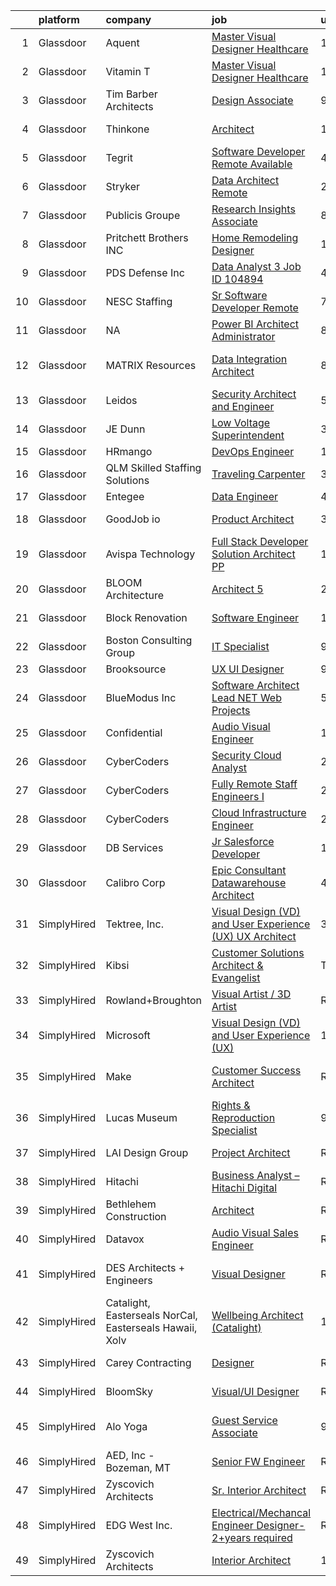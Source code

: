 

|    | platform    | company                                                 | job                                                                                                                                                                                                                                                                                                                                                                                                                                                                                                                                                                                                                                                                                                                                                                                                                                                                                                                                                                                                                                                                                                                                                                                                                                                                                                                                                                                                                                       | update_time   | location                 |
|---:|:------------|:--------------------------------------------------------|:------------------------------------------------------------------------------------------------------------------------------------------------------------------------------------------------------------------------------------------------------------------------------------------------------------------------------------------------------------------------------------------------------------------------------------------------------------------------------------------------------------------------------------------------------------------------------------------------------------------------------------------------------------------------------------------------------------------------------------------------------------------------------------------------------------------------------------------------------------------------------------------------------------------------------------------------------------------------------------------------------------------------------------------------------------------------------------------------------------------------------------------------------------------------------------------------------------------------------------------------------------------------------------------------------------------------------------------------------------------------------------------------------------------------------------------|:--------------|:-------------------------|
|  1 | Glassdoor   | Aquent                                                  | [Master Visual Designer   Healthcare](https://www.glassdoor.com/partner/jobListing.htm?pos=119&ao=1110586&s=58&guid=00000182bf2fb63e8435cbb90cdf8fdb&src=GD_JOB_AD&t=SR&vt=w&cs=1_16cd9bdb&cb=1661064951741&jobListingId=1008063506130&cpc=334ABAF5D42DC775&jrtk=3-0-1gavivdj8kbmp801-1gavivdjog4ei800-0e164c813b2b93d2--6NYlbfkN0DMrcEu7yrtATojKJA7cEzGQ3FdRGWLh0CZQInL4ECGI9gD0Wolx9R2EDT7B77c2cTt9ZLyfmJcdhtmseBr8Fc7DlCcCGTbK5I5cANysgoSPHcI_A0ys3ypv5EaDWEUoVz-9MNfPzcjkgDoUNVODy-DkL81yajKS1V6w3lvY8YbiFjGpsoRIGkQcvQg8zxUG5AAQgAfsKqL_aCtbI45JJmmsVCu3-Uuw1SZHlawNRqvtgWawRX70DJfE310v53G-jv8aUVD1MEglw-PMvc4VuTJJ2QaNWfPB0SapkuV3_EQ9sfomYt76o48lNfhYvolpQGb5LdKaWMcaAaMvxO7viQsaAwIvYPtYmoJXISNEQirV0HL2Y1wqDdQjLsoe8fbQwXvfmEh0A_9ms29ybVyyBo9tw9wDcpdZ_P7Aiio8yxO-Rvl1fnsTJwkgdMmV7fxvaMCSTmOMOZ-Nrz3OkZSast1)                                                                                                                                                                                                                                                                                                                                                                                                                                                                                                                                                                                                                 | 11d           | Remote                   |
|  2 | Glassdoor   | Vitamin T                                               | [Master Visual Designer   Healthcare](https://www.glassdoor.com/partner/jobListing.htm?pos=124&ao=1110586&s=58&guid=00000182bf2fb63e8435cbb90cdf8fdb&src=GD_JOB_AD&t=SR&vt=w&cs=1_b99c387b&cb=1661064951741&jobListingId=1008063446724&cpc=654405A9B1E0A9F5&jrtk=3-0-1gavivdj8kbmp801-1gavivdjog4ei800-c7903db1b94d95aa--6NYlbfkN0DMrcEu7yrtATojKJA7cEzGQ3FdRGWLh0CZQInL4ECGI6k5tN82kdM0OKoro5eXmjp51-KKz4fn9Mm2VpqJDbrB-IsJV-mFwA1MuEDsDQKKgomY_9Cf8EZZYnLbzJ-UVw4bcEdPy9ghwAnchkPPzqv50ge8kL1bQCgMRWX0W0qzJX0R4ZigA7kP2YHPjjkDOY1cYV2-4L9GtiuSBUxc5oWqxiOXD5zg37cuyTz1-yd9y8L7dFD-uA9Xj5h1Xw74KcRL_4m53qKRiE66qMwesNDEZ0WCdcCmU1SWvvg3hiQLniHyWBvbjWYatJXAt4RzPoJh3BKgSrc2RQXwo6-YDCS2oHq1HytpV0Vhi9cl3M8dqt6wNXFFTO0Z28rPVPkl9X_A9EOWA0_QEUeFqB7jq0B2xZey-WosP_EoaSPBenF_auDurdgljzhTz3dtJxDXDrhJNSUICReJLBgZIbvR5uyKJqGzvWwS7YE%3D)                                                                                                                                                                                                                                                                                                                                                                                                                                                                                                                                                                                                   | 11d           | Remote                   |
|  3 | Glassdoor   | Tim Barber Architects                                   | [Design Associate](https://www.glassdoor.com/partner/jobListing.htm?pos=104&ao=1110586&s=58&guid=00000182bf2fb63e8435cbb90cdf8fdb&src=GD_JOB_AD&t=SR&vt=w&ea=1&cs=1_144fabf4&cb=1661064951738&jobListingId=1008067407494&cpc=31D92C3C5F3D4D46&jrtk=3-0-1gavivdj8kbmp801-1gavivdjog4ei800-f8bd31463f2ea918--6NYlbfkN0AavqT6D-KrFs7weYW80bmXZh14RGnem_zFPjvuR1A17iieoN8hpbuztd1PTNH3zfs7E6J19HmruK3iImlsHJkZmA2mfTlojSAMaN7avqNmvPlUtgvejSQU6rySOjsdctvfyFkE3rSQmowB0p7yf1Sty8gI3yCILmdzKFdJFolSJgrVp8VvyTc5hLXjpddv86FuI7cl_Ou9uIJPNi1fbOWezk8XNXf4aIXnSNCJIZxzYVpqSWmEW1TUriTlB92fRrGVtrcvqpfQTWDooGBZLDKFo4dpqg3c-6L28PwFdW4fXx6Ui-T_7AGu961ZwcBydLpLM4UZOzfZTrh_Z9TaII-ZyS1g8Yq20vHTVDke_h09XXopblCcu-0Pdo_XpuxIte6lcH9I-X-KlYurQandA4Qq6qFo30yNMNztCJ5Bur95aQl6lxUTSNGsW3RrCUHahk2VmO2pgPaVoIA86KnYlD38e4hIkLLxj3WOXqHkNRKe-RHNVYdsW2kG9naJWF2F69g%3D)                                                                                                                                                                                                                                                                                                                                                                                                                                                                                                                                                                                 | 9d            | Los Angeles, CA          |
|  4 | Glassdoor   | Thinkone                                                | [Architect](https://www.glassdoor.com/partner/jobListing.htm?pos=128&ao=1110586&s=58&guid=00000182bf2fb63e8435cbb90cdf8fdb&src=GD_JOB_AD&t=SR&vt=w&cs=1_69e2405b&cb=1661064951742&jobListingId=1008059396348&cpc=0C139D4CAD5A6DB2&jrtk=3-0-1gavivdj8kbmp801-1gavivdjog4ei800-bdd9f930ae05cf32--6NYlbfkN0CoZx6RZ76Kz2BC5LaLJVXH_1oYGbR7vq7wgU_JS4Ka_yE7NXZX-VTjXqlM7f-iv2sQZWVwvtLhycPmoi00BrkZNdSb18IvrdG_pWvjXi5IKxWdJAjNeIGvL0fq1o13sXbKyY7h4CzkW4-cjNHDndNEl4J7xmC6tJ9gpX7WUp7SqEesazli9oR9eSsOSo_UHZaREk9Ik8_pr-iy2-ScJuD_1qMB9vuN-IsPBG38YrWffr2vI3MGxdcQTG0LCHZAzmi_xbyDHpeH83jVtzWgOWrqrMvXOkZ2lDh0fRERG1fc4iRXaAD8dS7Cei95ys7O6b_V-WBqh5-As23On_UIuaZDd25EvD6xYytJ84WFDU1NIBFJs4DBRbdyLiRbHNLL-tViMEgISqCwmZcO7WXap72gupj_3SQa1UvomqmTSqWji40ckDJ4zPvY76IZfy5nsPH9_UrmSoQbLIpVnd_XCZ6JPz_nKfkguJU6HwFOXyocfnD3yPUiUC7Rk1tQVlkCMtuWZ5PDgt0aZdiITfVJTFxRm5IHbOpr-7FIodtLh2gsYGmZyf6CXi3p-tNMzMU07QZmNcs3eqmKI7WCmET9rI-lg8GSfE1asS10dHSAhPoEAYMtVImpQHouCJVbi89kcS1gM2Sqta6o0u0DShPPRU32)                                                                                                                                                                                                                                                                                                                                                                                                                                           | 13d           | Bozeman, MT              |
|  5 | Glassdoor   | Tegrit                                                  | [Software Developer  Remote Available ](https://www.glassdoor.com/partner/jobListing.htm?pos=113&ao=1110586&s=58&guid=00000182bf2fb63e8435cbb90cdf8fdb&src=GD_JOB_AD&t=SR&vt=w&ea=1&cs=1_0366b21d&cb=1661064951740&jobListingId=1008074129417&cpc=451933188B21919D&jrtk=3-0-1gavivdj8kbmp801-1gavivdjog4ei800-31ea58efc222df99--6NYlbfkN0BYTXhm1cbXLAspEfzBkuVxq2TVVktJReCYtVkqu0WvP24Gm3Dxy7MDa6OJSrO0xO6C66tfxA8ttbJfLdpWJkOgdtvkYOy2-vXX6QsvaM9J3wudpgQJfabM3wvw393EsEKyI2j8r-2wX6ovTATJdOhRulDCxWlu-ACK69X5QuY6KgD_QcQy8D0VRgb4a4kmfd0ICRtcUAEtzKaEnu-3k0JuD-DwcnVLjp3kVclPGPzDUiG7FJ6HDTnKlPYYwxO5AHUdrQ1nmg5kjGVc9_3kOK2HnGzM5RqPyqK4DC0WFIKByHJsgYIZln39llFhIytowycx3un4q1U4NR-o9BdxbqqZN1NlHgHjx-K_vCvh_fHyyJlluOn1VvOianLjDpg8fnjq6sJWP11ASwJQzBc7dTG809j6d1vaKIMU-Kby6qPbUTu9pzuPojimazTdFHMtCL4H132W60hpv44NRH__mgav6YwdvmWF9CX32bstFqtzTnol9_cweFNWVlYiExjwHYzOjOlm7Gpvvg%3D%3D)                                                                                                                                                                                                                                                                                                                                                                                                                                                                                                                                              | 4d            | Remote                   |
|  6 | Glassdoor   | Stryker                                                 | [Data Architect  Remote ](https://www.glassdoor.com/partner/jobListing.htm?pos=115&ao=1110586&s=58&guid=00000182bf2fb63e8435cbb90cdf8fdb&src=GD_JOB_AD&t=SR&vt=w&cs=1_09173c5b&cb=1661064951740&jobListingId=1008082755386&cpc=FD1C1DA32C38CFA7&jrtk=3-0-1gavivdj8kbmp801-1gavivdjog4ei800-362a5d24adb281af--6NYlbfkN0DDb2HBbdgERfTLVhW415YjhZ7zErQZ38tY3lCcTrqyrs2mBnBskfi5muEc3bbt5s9YgCohieUqzyiblkUs2gnH74IpCJFrwLLP8gGQUHefikZRha4SQs5dkOc2U_vd9wydn5yech3fHou46ZKilgXhpCYtNjC7A0Jy_LW7-EA05zpy2sYuj583ma1IvBNIXL6_2Cnq2A7N-QIKseKToxR2R-LVv73Qm_vjlIQlDvDo4cyeGBxxuHOE7dhAPJtJEv3r1leRgvbh9QpLtWsMeHNcx40dwiB2lIhubuVum-zzWCeZYErDZEzBGk0vLe3HWt5YLH9KhhvczgBxX9pj8IX1mFPWgW7pPFxnk-GEbtoIrf70dbfZVOMK2bIizOBtq0OmeAtt9ovXVM-Cb8GgOS3XsNSH2m9EGgaw9UeKrw45iviKop_o6CtgkOYcHd6wp4ncQAq-nu1KKk1gG1tdWLW9p6pC__SHF_Nha19pvEWOml_Q2GSJZGR5761ymp8oW_UBt9SZYvdo5bYJ255V7UST9-arkbVjh000m6eiWEL6ilWMdtFbUS_oui7JXzxPZ9NyfODF3l802Tn6wr-OhvoUUojLkNRND8wHsoXWCTKPvpfT3qAIcamgQEyfQb71dlIwidw0gKzM452IxNpvNo3JRSkdkr1Fl5BwKqYA8acTGDcspk32haQTPy8teaUp0QleqRQ1GlYa1onowOLgZ1wryzXhzsvj5--j7BZ8bJxrXI-Lf4bMr-L7L3H7m9Vi91utAxXks23pPBGOXGNNNc4QfouozVExM5Eve9v_pVgS3u6t2rPfkHRLOA7njbHHdFiu1tGcIhIqm4bOqf9HyduMaMa_cButCNMUQGxysUWjcwt8rIrtndD4817JWSVI-uPfWdJV1t00ybW70zS-Ymkj4Amuv20M-tAjXgI_g-sygFKCgorLa4QiXc102vC8lNIProBx5Wmvvsvsog8DVxTo1Otj4UpJOQq_gLyGSs4PvfL5pmR8mMIwhOkVexX85V0A7vWciNDKk2zogDlvA2bv86iPLVr_qcsYUuoDjwFGYg%3D%3D) | 24h           | Michigan                 |
|  7 | Glassdoor   | Publicis Groupe                                         | [Research   Insights Associate](https://www.glassdoor.com/partner/jobListing.htm?pos=116&ao=1110586&s=58&guid=00000182bf2fb63e8435cbb90cdf8fdb&src=GD_JOB_AD&t=SR&vt=w&cs=1_7039b1b2&cb=1661064951740&jobListingId=1008068705966&cpc=149B3D5996025BBA&jrtk=3-0-1gavivdj8kbmp801-1gavivdjog4ei800-0d88b01f221b7e96--6NYlbfkN0D_XFSRfOpY7hhzl86VUrgfgdzYRVdqdkK81Ka1OFk9uoBeHTQ5PA0c8DCk8CaDkiYe2LGuFCge0CX6fOQjtHQ4IBYP7sF9gOSAz1A1uDHCTJvYnMsY7VSjxmRPfPp0TuZd9ViEeqw3mAF_7m0zBq8nF0nCeXQoECr_qAGb-4bZ2pfEXjCYEPYfC06MtxPvvK_ve0GKItZMeuyrjiC3_kMFMxc2NYlsmmn8wle_HSGz0yaBAqIdW_LHWUvW8E94nQl-tbuU-6EawHPonrxtNEsWfG4beiv4tirW8MBSKyHp3HnaPRI6u4P0xkxIEynOeQAAAVHa6-vh5HTkb_3OQlKCsIwvKHgTvSZgxBAgIltwoZEOC_gqeCEgXjlX6sPxL50ohK8Gwv2ehpjmPnnWDquS4tuyyhM7JvbZdnvhhnYNw4D8nkWEzZ2w5KOwNzkQ1_OnJTCVvB1MeU2yqLUwCpFZRe4iP8YKrybNCYk9v9GywAl5MFjBot08CTZjRb2x9GJ-So9Oo5OlNs2QYmpifuexhRV3tpEz2798QxFmXAevQmPzbfnawY8EU2Tu5IocRuS3QFX5SUhr_89cYr26o1y0)                                                                                                                                                                                                                                                                                                                                                                                                                                                                                       | 8d            | Chicago, IL              |
|  8 | Glassdoor   | Pritchett Brothers INC                                  | [Home Remodeling Designer](https://www.glassdoor.com/partner/jobListing.htm?pos=101&ao=1110586&s=58&guid=00000182bf2fb63e8435cbb90cdf8fdb&src=GD_JOB_AD&t=SR&vt=w&ea=1&cs=1_872de371&cb=1661064951737&jobListingId=1008060278978&cpc=2721CBE9C88BCF36&jrtk=3-0-1gavivdj8kbmp801-1gavivdjog4ei800-63bd5aaabb883808--6NYlbfkN0DZZww-p_mr8GWlqIRBY21Wjl_Fk3kglyx5_HcxykVqwSsECBUlGZCPqJlhYJV1NKCtrxq87MV3IvxghsId1mIUdRFdPn2m3ZGInI8Yd7cvkTEKceEscubKs9_mj9SasMefID5h5_rYlWFLJahdnVMVv7FkZOVfSu6GgmTj3gWzaVK-1gxC14aUT9iljIVc7Kr9koYa5mrgHfSQU8Q3jPsIW5FhOsz8VAW3zM9SyLjyW-_CJ5nEuCLx81kpFECPZ4odKyKC05B1nDztzTfNh2oUnxnzqsep1HT2H3wxaxD-wPpG-um03Ll4TAlAMzczpAGlD7rSGbg7FEx_yHCoTVNnLXcwBuRHlNi4ThcDQpRQ1Nvw8BccwDujpXw6LLOpBE_8rWlK0NSMzLEAKVV_b4a8-_ZZEZ5aIWwbr5mMN1Su_KHt-0J03hQiSGl1YdHhjeLpn7MdkEqS3pKn_Q5RazX8qsjLtTW58PzOJlyWatNokBAsusLJlJhHYryAH-xsPtji_JNmMlBTc9rI2ZM9WSSC)                                                                                                                                                                                                                                                                                                                                                                                                                                                                                                                                                       | 12d           | Bloomington, IN          |
|  9 | Glassdoor   | PDS Defense  Inc                                        | [Data Analyst 3  Job ID 104894](https://www.glassdoor.com/partner/jobListing.htm?pos=129&ao=1110586&s=58&guid=00000182bf2fb63e8435cbb90cdf8fdb&src=GD_JOB_AD&t=SR&vt=w&ea=1&cs=1_b4b24b77&cb=1661064951742&jobListingId=1008074240067&cpc=654405A9B1E0A9F5&jrtk=3-0-1gavivdj8kbmp801-1gavivdjog4ei800-489bbf4bceaf57d5--6NYlbfkN0BLQ6hkz6GMEPsiDV6dZwFY4wMBUE_AioakCFmtqBrqGrxCtQ4UOaWb1H3TF5yZ3tjqQyMUSFlADTSjqazXr9_wuFfIryfEO0PmnZZRvkVr52_puW6ooDLyWZMuR9qBKnpDZnNDX9tckuHTsDTRjNEUdXR-o1_N-9AtAT-Xtrlt-nPhTfkoBsi7yORQ35rgqP94feySKq5ZM4YulIlYiD3P_FnAz1ISmQPCJx0l9PmbUa8SId2xa6TNXKKQYyPA2hC9pnikqVhysiBZKEBDQso05e5Jh6H_gR_Nukp-MbolJMqKTQbTMm015txK0jHaJuBXsm6jxpfFWjX2W4txYy6sVeRElbUKpYvaYd8LYkHdIKy6exn5i6J9A-yTO8QapjQyx1qebjkl8I87GNHiPvn1PGFu1rsrX_HdnO3c8kLjWB3zcrZPTE3_KqiQ2Hk_tv4_ZUoOj0Ne2zCKwG4ERVWW3AUn3fj3GCl2GaYmP17dUt919IvLUtjQvGrPkxVc1v4qPg0JZk-iuw%3D%3D)                                                                                                                                                                                                                                                                                                                                                                                                                                                                                                                                                      | 4d            | Orlando, FL              |
| 10 | Glassdoor   | NESC Staffing                                           | [Sr  Software Developer  Remote ](https://www.glassdoor.com/partner/jobListing.htm?pos=122&ao=1110586&s=58&guid=00000182bf2fb63e8435cbb90cdf8fdb&src=GD_JOB_AD&t=SR&vt=w&ea=1&cs=1_c837ee1a&cb=1661064951741&jobListingId=1008069692250&cpc=C4A69CCDBB3B9599&jrtk=3-0-1gavivdj8kbmp801-1gavivdjog4ei800-6c5246348ea2b081--6NYlbfkN0CZaM3qCFOpL_Lemb3iVULeNtfhWBcbvvoDwAxh7TM4kSMvzkrej1P0tLgb1VjA5MIMDSRArbB1jvfFefeV7ppSl-U5eXZ9C_BVtKecR_nZOvdFS_IJHOEMiIHImEfShpjUArkquuh7tr5FmiJ-z66GqfzzITiLsfiNJMfvVTU12ywyX9HasVj338PwewgMoQL0SnaFxqChMidgPfTJYXyc1U75bEgX1jLCr4K3iB8R-9syJapYh4UrvPuGBjYaSUfqPqWkUgl2r-86qC4JPfzeOQeGNkHJZ0MAMdSwmcXbSiPM_MEbG82l6wTN39R76L511AraYeC8VAt9-s0tnPEnHCCH8o1-8S-S5Hh0L2wtE4xRrsFLNTFLPbi2gmjj2_6nQvQbnc4bVk9Up6jVFzVMtXFo0Vmlv9lgru5e0CxkjxemNrXZwKWcZQx-2kmWj4_dvMw9RtdD25LDI230Ig4Pat_0vs2f1bV7KZnkeZJfEbm16lxGwzTHnF4BoDs4i4B5jMuuWimtCA%3D%3D)                                                                                                                                                                                                                                                                                                                                                                                                                                                                                                                                                    | 7d            | Remote                   |
| 11 | Glassdoor   | NA                                                      | [Power BI Architect Administrator](https://www.glassdoor.com/partner/jobListing.htm?pos=111&ao=1110586&s=58&guid=00000182bf2fb63e8435cbb90cdf8fdb&src=GD_JOB_AD&t=SR&vt=w&ea=1&cs=1_eb7e9fda&cb=1661064951740&jobListingId=1008069089979&cpc=FD1C1DA32C38CFA7&jrtk=3-0-1gavivdj8kbmp801-1gavivdjog4ei800-23f1cd14e682bfad--6NYlbfkN0C0ypVDY4-8ByenE0etoQUbEbmqUK4CxMugKcitdDNcCV-e_S8PxCvOE8W52me5AlISrs2ojzLyL_StD4M3QQyFFP38fAVH6k6UB3--yGC9motAeAsZK7DuUftlnm3Ey8s-jTbcARPfdWFOmNRWPHAIr4CSoxpRLRKVNmr3JWPIcI0eYmafDYT7LffR5lD_4z_qKosu2qa07KebtNI05v3FFXduDQPBurdx5UkG8xL0JiGhG98cytV4G47JilujcvPaxLVgHj0jL__NEOKphsvp0LAI8dTZeJanmb8AzhumZMMGS74VGR9xF0yD_Yx8LBLqByGVDyyvkyFDB0JtugtMfGWNSXmUiGSCTAgps56IgfPlC0xC4s92i4nQcBG9S-z1fUhi_ZJhISh0dVlv74RtxLyqPegRXRClZsqfL3I06wywzbR0Mq_WgLHcbQ-vLNjJmHIqjeRGWg-T9FEM27_PuuySTU_01WQeDskuDRGAy-XUWKcopBPBgw5mP02KrvdCFlAdt0DwvndWy14qgizc)                                                                                                                                                                                                                                                                                                                                                                                                                                                                                                                                               | 8d            | Remote                   |
| 12 | Glassdoor   | MATRIX Resources                                        | [Data Integration Architect](https://www.glassdoor.com/partner/jobListing.htm?pos=127&ao=1110586&s=58&guid=00000182bf2fb63e8435cbb90cdf8fdb&src=GD_JOB_AD&t=SR&vt=w&ea=1&cs=1_bafde4ef&cb=1661064951742&jobListingId=1008069361795&cpc=9908D8D4413DBB8A&jrtk=3-0-1gavivdj8kbmp801-1gavivdjog4ei800-260257a4b377b842--6NYlbfkN0De5ppvndiyxA0pMSLQzOe_j9Mra0KF_8EhxTxOKXtZIfhM20E97mGJuSEbq9mCfhgcJNesqvsBY7kWyq7Plvv1YKLtyqiJ4rtSNurur6LO5ji3RL-LQgFdrHrVJVNdi1_5kjAHT6TJ-GdScHz5nMGgPNup_K22F4XRee-IUgSWE3__rUTNcOGtnbSS_qmvHoVweOpno-mdCgBCUgCrerYHCrVZB-quRO2eROHiUe-Wt2BlcAS02SwNViQQB-Dhf4gSxoUrM0-rH5Xr66sEm_S0090VOmBMj-_alWCcRCLfpIi-PoPSWYnm7pvmbkzYgyyH6T9pUVuC4EFPzub1C_PNO17px8kDAUvOSCXvDVk1_peOVdeZ2bqE_Mj3iJqaYmwBchbde2gnSSLdK14nfV-b8E55xLbyxr51CP6BKc1XUnnJG3xoiQ0yG6OODb9HeOSG1zpTxTsssInIlSk-po8oeEDXt9Jx_9AqNxGZddikn2bTnIeHzqoBoIBEInlykxcuf95hswSG5RXlZb_k5ktGQ__FilVoXcsLzVuuLuQ_Ng%3D%3D)                                                                                                                                                                                                                                                                                                                                                                                                                                                                                                                         | 8d            | The Woodlands, TX        |
| 13 | Glassdoor   | Leidos                                                  | [Security Architect and Engineer](https://www.glassdoor.com/partner/jobListing.htm?pos=108&ao=1110586&s=58&guid=00000182bf2fb63e8435cbb90cdf8fdb&src=GD_JOB_AD&t=SR&vt=w&cs=1_c10dd6b5&cb=1661064951739&jobListingId=1008072241063&cpc=18C9CE28155C17C5&jrtk=3-0-1gavivdj8kbmp801-1gavivdjog4ei800-514829633d5892a1--6NYlbfkN0CZUO70VSdYKA8PR3jfrSh5ljhqJhfDt0PzQCMubt8cRihWbmqO_-Ccw6DGinMZCyJNZYHl1U-Qw2gY8gUwfG5N_yozHr8lFdihIOCfHHMXFRy-f9A6uTct50S8kxQFGRH-EkzTloDGtlrHVOpx6Uxs5-E5lurLFlD2mAlZ3JMwWZ9F6ALM686QVf4avqWwS-4QYBxHgSuSXTab3GZMv9hmILRbJJwKJ7O-wdKsj1ZMLp5vfAUxllKXQVisiopFiNbcdDrN_gQZQCx64ncn5_u6Vq0eM3VB9FpdZ6Shm5yOY9Z_jf2otFzPCeUwpfxhjUt0mfFhN1ESdQVURzRM_9w-DLbrSBoQ4TA-OBZipPt2b4S5OQosFhyYRNAzazYrvnvrh2AOSMdhZvupfzUXm61_7beI4FvOcEGNN-HCIJ73wTTfry5qKei6cExs3AUWB1ccMT9MmgPwfhzXWYf2DQMJAfOju3Swh7gkK4RIt6eT1lF_HCajGs58Cd9JL8JmZUJG05Jz4jyGMU75VHvA2th54YGwV1Mg7ensdhz8kqgK8hqiBWFdUt84x5N1qcPrM_sKf6WqI4_vZNyhkZ7A1xnPNryyHFCoijrjSTLJlo9i9EQoJ_sxU1Bd15ibTN0wXRc%3D)                                                                                                                                                                                                                                                                                                                                                                                                                                       | 5d            | Huntsville, AL           |
| 14 | Glassdoor   | JE Dunn                                                 | [Low Voltage Superintendent](https://www.glassdoor.com/partner/jobListing.htm?pos=109&ao=1110586&s=58&guid=00000182bf2fb63e8435cbb90cdf8fdb&src=GD_JOB_AD&t=SR&vt=w&cs=1_82b03ef1&cb=1661064951739&jobListingId=1008077254171&cpc=7095061949A44974&jrtk=3-0-1gavivdj8kbmp801-1gavivdjog4ei800-a0287fd55d88ed57--6NYlbfkN0DYI56SX3EopSa7c9qv4Wdygz2nQUpl2yirCqvJHtoCg2fNm5cSUWLUZFqR96YPxWERBZb_NRDhrudLW2Kc6qRmL52M3d3PNm3Mmitn4U8VPikStV3Gphy9Mmar7b0eouumUxCsRL7wrke6qR0rcfD2msDaEPaP75-tkiV6nd2hKZwxShP_qKGodN66ov1NEutg2qxARzZgmV8HWQ7bASfzOwvHLRsK_WqGlmuFEcFs1CoH31a6mkqGC034xskA5tFJR4DTrac8Ocf7MOp8nDOmm9McqrcoYo7tXfQehJqfXX9dDik0ErfCPtutXt0_STReFViatO1frNvSk4ji_V1EBExfw7BqKPQqKKbcx08KmXOWMAbd6MEIQU-lI6PbvZ2q41ozUvwRz3CeIvY70R_3sppXigp_IyImdSddxtgsjI8C624g-qVZhdDO4Py_VIVi-8PvqqG5juFA0--jMXIyAL8mrTO-dFWjsrAbjGLUbANlPXuAm96vbTqvo_tJxrVcMO9q999_RWgRwc16AHaOA8R79FSHUHMo_BgZ6AW3xdB---s9Yw1eSPq6vD-jILN27Ocpeg57_1fHr3P4azLw7uIYj38vPVE%3D)                                                                                                                                                                                                                                                                                                                                                                                                                                                                            | 3d            | Iowa City, IA            |
| 15 | Glassdoor   | HRmango                                                 | [DevOps Engineer](https://www.glassdoor.com/partner/jobListing.htm?pos=117&ao=1110586&s=58&guid=00000182bf2fb63e8435cbb90cdf8fdb&src=GD_JOB_AD&t=SR&vt=w&ea=1&cs=1_cf153643&cb=1661064951741&jobListingId=1008081307399&cpc=5E31031E1AFF45A7&jrtk=3-0-1gavivdj8kbmp801-1gavivdjog4ei800-899f1f8d4511d6ff--6NYlbfkN0Cys77-zV1IzZCaNw_p6ACV6x87kzLyx9lRABYTg6DB0YXbRiHbftXBnR2Yecvfs2brU5IS0Vh9KZnPD7rjfCmIPVFATo_rnbNDmn9cNxMjstSofQcNRrWzAz1AeVuhjZhNRFFG4nAvwCAdUXIk8t527DBOming_MN5I5TN70qtl9UoTX7Ih6O-RIyJVgsThdr-T7-X3p32Lq_nPv3UeFUND2yPrtk81-wpb8efixisWFEd52TRwJ6cWQB9cM1ffEzt7jR7SL8wLigTxzd-61VW3Y8ApeWLduwexUU3aUUXPEBGpERzPtwiE4yFWebix_skhHbyg0xQntXInDnFcZnljm5j5T4OWyLeVO-PlFXZZT-TboHDtqpKrQ_a-6H5aM_l16D9FDOF_HX16Me8W7lKvL7xTpdFXqysZ3ARrHDQrXLpeWYJJJbm7hBP_rm-0HZmSLVyyK8XByUa8__lcAj_fLoLK89lMJegs7_vejMoE_eroLgmBQi2QkMzVDRhHduWPRuBdBlNziKl92Pe9Pv2)                                                                                                                                                                                                                                                                                                                                                                                                                                                                                                                                                                | 1d            | Lehi, UT                 |
| 16 | Glassdoor   | QLM   Skilled Staffing Solutions                        | [Traveling Carpenter](https://www.glassdoor.com/partner/jobListing.htm?pos=118&ao=1110586&s=58&guid=00000182bf2fb63e8435cbb90cdf8fdb&src=GD_JOB_AD&t=SR&vt=w&ea=1&cs=1_c26cdc48&cb=1661064951741&jobListingId=1008076516864&cpc=F5E96E35A1725171&jrtk=3-0-1gavivdj8kbmp801-1gavivdjog4ei800-00e2e6d384b6cbfb--6NYlbfkN0DKXaRfeGA8wdsD9O9dFwPagCIzD_QSZuBV7hg2kQ2Cn0S1nlYJPUEizikJYWf6Un9Upptt30VYJwwPISGPwqcnT6evENpVPauwHuzVK01TeJzUWgidmsxK680gxr5L1MvL9BlOdRUNckk2_TNrvxJi15NovyqO7uiVQTbZCsidG08zJLjff2JPnaPVafYhaxt3YrP8k-nxotZU_rJuqFWz8nenQM5bEyycWNVe7we1JXHQf70YoguelmWGY-1YNBNnCHBSq1Vvo8Ybg8E7nHPJEERF0KU0N5-M95GpnyNnCiQ2Ayu47PftcJFfqkw2wq8qke5WaoyAFgG-s2h8tIrlvSFodM7HzQQ55escSw6yFttBHiaksl9UxxHOTv_XFYl5hZJl1tdEWvX9kSfrAOrzIBWzUkYFxClknRJuenQPyCmc922XeHg8rwgX8EnF3ZCI94OJ4OPEOCtZhgwXr9hJK5w-U1OjAj-hFXFdPhZyAHXzplMd2R-IQj1ATe67s3-6Qgf0l_CMzw%3D%3D)                                                                                                                                                                                                                                                                                                                                                                                                                                                                                                                                                                | 3d            | Oklahoma City, OK        |
| 17 | Glassdoor   | Entegee                                                 | [Data Engineer](https://www.glassdoor.com/partner/jobListing.htm?pos=121&ao=1110586&s=58&guid=00000182bf2fb63e8435cbb90cdf8fdb&src=GD_JOB_AD&t=SR&vt=w&ea=1&cs=1_9deb5f92&cb=1661064951741&jobListingId=1008074232889&cpc=AC285F3A3ECA6BB0&jrtk=3-0-1gavivdj8kbmp801-1gavivdjog4ei800-e7cbe3a1795ff9b5--6NYlbfkN0D6OzZjpD_hbicRkMZwNNvvxSeL23iIfvaC4EytleQ8zDIpz0YQ5KbISa7_Zvw6kCyMZD4bStI1QeKF093ZEsV5hWHg4ARXWiuP_oErj826hte1UIk6NEevCFDbOPA-J_hi1X_sGcuEN4MRbffrcKH0Uc9ay93-S_9T--HJgM5N1l14C5cwslQea8KLSP5yfNhW1EmkWzNQ8c6w_thwrQWGYvNQJi2tWRnWh36sL8bwMc9UXPwc0Qxp5axNvLDC5Hgk21-bUvV9d15t8sL5pTw5TFn7eEs8aB2Y31PU8xXdN_k9mJ1chI_r7MyZHrawd9qFJMmIhU5BuGBqSe9Ok7GAVv5NtnWUExwXFBkwGBpbA0v4COa2HA1xFOH-PP475-oddjXRwJhU8riKGzq7r-R4lFrvb0MaCuJObZqyNCmlh0fn0rfCkjTMH7--_M1pQuvcQqF8_h4OJm3E3uQbU8vIG3_SsieNgV2SBC3N60I7OdL1PUy8YRM78a3XDbm9keM%3D)                                                                                                                                                                                                                                                                                                                                                                                                                                                                                                                                                                                    | 4d            | Remote                   |
| 18 | Glassdoor   | GoodJob io                                              | [Product Architect](https://www.glassdoor.com/partner/jobListing.htm?pos=107&ao=1110586&s=58&guid=00000182bf2fb63e8435cbb90cdf8fdb&src=GD_JOB_AD&t=SR&vt=w&ea=1&cs=1_7c672f8b&cb=1661064951739&jobListingId=1008077013812&cpc=D99DB9A39DE67464&jrtk=3-0-1gavivdj8kbmp801-1gavivdjog4ei800-be8195c771d23e7e--6NYlbfkN0A-eM-8zQmqxQkbCPpjyO_R1nvC3dWyZdH4WDfPbAqpRWMKG9vGIfMbePwRESgFm_GTtty7-doaqSUm5Jw5pYkUIGY4qvaRbhvM4-N4BcYfBXUKmVjEDcQyXmfyqcS3LJzFGzh4oqHDxJUcX5POxZCiZLtmYyIghOs0hEzXV2Jau4Y1GKZlF83jFUM9Qh1bM3P9LTxzjPc2yFfXLznNqKPKfS6LPI62o_vdFp-UeSuTs1tI-RZ8wiMfT_2lBi8yjl2BDGIsZAzzMx4I8JL0Lo1TRoATDd75FyZbAdMiBufed0IqguK5hwERKr6dmG0SAEyuF4dF3Au5yxZ5RyZ0z9WAb2nidV6BOKNPrKfDMvQFi2Jfl60QVGUhiLmms8TRan48V7Q9lahXW4LyGR9MLHitJ2lY_I3Zy8omhcQIQARIg2lCfin3KA7eLtd4_I39sGGUyCZ5f5ubqf-HS5KMY6uUnWf034_d4HYX6ZPPny2rvO8u0ne9ZiCcfWft85mer00%3D)                                                                                                                                                                                                                                                                                                                                                                                                                                                                                                                                                                                | 3d            | Birmingham, AL           |
| 19 | Glassdoor   | Avispa Technology                                       | [Full Stack Developer   Solution Architect  PP](https://www.glassdoor.com/partner/jobListing.htm?pos=110&ao=1110586&s=58&guid=00000182bf2fb63e8435cbb90cdf8fdb&src=GD_JOB_AD&t=SR&vt=w&ea=1&cs=1_902f0f71&cb=1661064951740&jobListingId=1008061551530&cpc=E521981D00147CE2&jrtk=3-0-1gavivdj8kbmp801-1gavivdjog4ei800-5b6ce12fd78a856f--6NYlbfkN0Dj2d0qKPEJP0fpBViK7V-TZwXvjpwqshPgAnSSx4qW-KrhPkyDM9HZpLSjbx7r2sjoIbks9fnjmijRIrM5mgNahtPRp51IzBzgwzS3OFOJFekOZdERKPqDotoEK_Sjx9HFAVljBYVREWeROyLP1zyvF14PpnQ2-QHUK0Jlh4NYqVJ9ZvV4NKqhXyM0HMuCetIgIILwRmQVLBX17HkCtuV0QDKzv9Pf9hQn_p08QtwXlGBx4RYd1cKF-2eGqxPsAFaqe2dkc-vF96hyONVCWCOiJdUXi8AwM7vlKZtHadV9w1yArIGWuI_K7NPj8Efi7QjSPNCJ2Du6RZ7vFqV7N6DxT-VpFjRR5vQZLctEa_jbT7xo3U9OUZPtGEvkEV0FSCXQnmRpY9bJm3BGt2QxN1DGxMJb14Ze1nBtnPwTF0SrPAJkzOd-Y542vLD4s72DNvHoBV96QqeUdEkRtS9jBSHd8sXYAeZSAdI%3D)                                                                                                                                                                                                                                                                                                                                                                                                                                                                                                                                                                                    | 12d           | South San Francisco, CA  |
| 20 | Glassdoor   | BLOOM Architecture                                      | [Architect 5 ](https://www.glassdoor.com/partner/jobListing.htm?pos=103&ao=1110586&s=58&guid=00000182bf2fb63e8435cbb90cdf8fdb&src=GD_JOB_AD&t=SR&vt=w&ea=1&cs=1_6cd711f8&cb=1661064951738&jobListingId=1008080060773&cpc=C15A9BDEF637DEA8&jrtk=3-0-1gavivdj8kbmp801-1gavivdjog4ei800-2dd7d1af7da0ac01--6NYlbfkN0A4hgeKHdLyHgzaskNEvl2xXMVaueUT71iJOYpLYISQUCp9QgmWQMTvKiX-rI0aCl7N-e4QFIdpyUjJTx-Pp7WquQIS6qIzIw9-hLm8BQHOsiyd-SEykKNVBNFAgDIL0syYiF-8gPtgCD-tClMPJpLk4ML8LwxxTI-sqWmrtViDFvHzBFiXbWs4GOKccc6l-8stQhlXZEd_F9ntQspBVGB7N0_BL3uOghR2Ybadcnx4A_6ZC987Y9EyFsixLW2-rW0ldNgaSp23kZnVsdSErzWYgrb324RVfkMZmzjReoakgrSq6HmusL-LPmrTOEWs8tD9t2UQ5qIk3wXDOTJeiyhw4zxBDkyXGk5wTRC6aOLn8nIvxv8ttEuOZ0At1tZTRHQ3rfMOlSZrCHpf5wbCw6SDKDZF-CeIQXUiDGZt6mTp1Pyd33IoxjF0LJ7B5cnlcEykkQVGg8bKOHZH9a7ajmkTpVLLll6Mulf8lVcpOreh6GlxYj4eW-SzPYZKIaQJKEHDkPhy-MBalg%3D%3D)                                                                                                                                                                                                                                                                                                                                                                                                                                                                                                                                                                       | 2d            | Boston, MA               |
| 21 | Glassdoor   | Block Renovation                                        | [Software Engineer](https://www.glassdoor.com/partner/jobListing.htm?pos=123&ao=1110586&s=58&guid=00000182bf2fb63e8435cbb90cdf8fdb&src=GD_JOB_AD&t=SR&vt=w&cs=1_02b5f74d&cb=1661064951741&jobListingId=1008065073311&cpc=C4A69CCDBB3B9599&jrtk=3-0-1gavivdj8kbmp801-1gavivdjog4ei800-d9629f09d642130c--6NYlbfkN0DG4ntHtB_rMsnfhgmnSvK2brktLme1L4SiDeJjQ-izrVOLqRJ5-yjEhSyAj73O13SWwd-5s53DCSSzGANGvNa16rGCUeCocmdbbrFvlq4oKeySxwYrqP-d_22MEew5-h6dMi9Uvbz4oDDQTJFDSYIsATuiO7CgED421d8tqQ2vYHMWSuC8KcOXRDRhtYdTcd6RJAH3Ciaf7-0tUIL3548dIQXk1UhUAHXaQ_aXviQZvvR9wnzqQknMcdcuqqttpbudIuhVh5Py9eiSXOoY9tMxYS-OIXmNtVYO6Fl-NoTn-hWnA6KeOmnK-UXpUeAN0sl1Myv5cDSECyydCAovWVWrAh7PVuSRyZWsokYyszFKr8iRj9s7SBKAZzjFg1ssJQcScTAqd6ZTEgJqcP0rOj6kZOKpezuyK8kTPDsxU8RCtea0ZZN8pLkDeKkXaO-MQK0WjhN5j2U9KRk2OXA8lqPhCkfVb-KO17GR29OtnG_GdhH-z5eGiwP8VsT8eAu5cQdIec-iiRj3T6GFg6NkidkAAgOaqgVs3OqKEi2ldmMIvG--5K7iTHeVRLaj_lGRbZQ3Xz3FJ9r5iMsNNED2-0zMruTdCBObZ1CCFqxiPa0ar1IM-b669-ik9fsHQlTaxp5tG_mzTGhi2danECbYTdaWa633kVLGlbCQHbm7eYpz2IkSgMaiD1txdvi6w6sdf-Wm_69hzIG8CuooHPVytSbboHWdvVjevaCTRTkHGk-DaHssWdgIgCyy5UNgu9GPE5ljqn6gZoeBklirotN7anr___3OJxg-BDTkVzDdcAeDbflx4eoxBEIDctRGhWzF8_PH6-FCPEmdJV2rUivnEucx8WCsP_GxDRniu8P3kd0HDAAsxX04G68j08S-nmoQjMaRl0HDhlE1pF0sVggkk8SpgD27AeSNYoDjEh5Vxc0BxFTTXdhMcrX1kL1lmXX0sLNFFXN1JVFokg%3D%3D)                                                                                                       | 10d           | Kings Park, NY           |
| 22 | Glassdoor   | Boston Consulting Group                                 | [IT Specialist](https://www.glassdoor.com/partner/jobListing.htm?pos=112&ao=1110586&s=58&guid=00000182bf2fb63e8435cbb90cdf8fdb&src=GD_JOB_AD&t=SR&vt=w&cs=1_b055cb09&cb=1661064951739&jobListingId=1008066607889&cpc=451933188B21919D&jrtk=3-0-1gavivdj8kbmp801-1gavivdjog4ei800-bc6de3c0407a4153--6NYlbfkN0DoP8nG612n6SaIo-6cBFZ4ajKscvbmOmjTSQxsFZrL9GCCvt0keq5zOVAgXX6UYAxqof5n-riuyVFl8mhul4DPcom2NNlT9UPy1-4xuQOIkERc2S9NqMgPMb9hNBwvorf0Wvh2wpzKzX59zdgmR9PsvSysVkfXPmNV7mRbao9VejCtG5QBLRrNqIY8emsLh_3Mpzue3Aq7MV2omj1J8AWgkX_wmqqEEdn58m8_jsNvepsB3X-bwRxLwYeLr5a1rTZXpdt_Pcz2ao87SqPWCcs4x3sivRxCJU1Oo31n18XPBNeX9meqvwt-pJJlOE_qrB7cr4ZtZ5EdcJ6Tq40gRZd1chYdDnay3_9JnpfWDyw6nQ6MvukjKZGiCWL71XQ2rQnU4mNkgSMUJDcCCvVj3EXvdEizv1vDg-1mDJCl4MWEJRnDwStBibECoT--iVFI71bYiqWUznuewMAdyTslz6M8Nu89VjUyowJCD3vCo3NdElv9NNa8s6o6XDbAawx-PlfKq1yO_01MZc84tzjmu2SSjQMzmchvGRSHnrZr2DiBJLtDPwo5mDBBKXqjcQ7Ho8I81h8_Tjw0wNQWX6y90g33XztUfJzqVV6RiFfLhMyz0A-1ZvfyRH84xMaQPUPrzzmUexXWEJOFP9e4EAI1K3YAzHDEOzA5UPeqRJFsbV20EPpq_QEg7clpq3usfevxBZLFeeauTFe26KGf0LDJssuiGMq_psEAGVxuIYgkpYu4uHzjyNlixVApDDeE23LQGPv54OqvfjTZKYHjhMLcNFJ2y0O5cmBgJsrEM1ZoJl1k15J0huVVgYyz9seUhVWvHD7RENC0H2gHy4gQi6DFCZRf_G9LoRpYONgD-LfXnS3xtnYjyDpNMXQE2ySfNcyeHWG5FIeQ9GK8GgzW1PlyoIJR5u5bn4Z4JdjR6Z-_E7rblh1DraSdxRU6G6ZKe185DZEbtBqAfhaa8CLWtq82UY-awVe19Wtl2XLcsN5p4cWdgcJRjDSkGiFPqKeCWOlcC_4IXI5AzPfoYvLCy78DQvDJ)                                       | 9d            | Manhattan Beach, CA      |
| 23 | Glassdoor   | Brooksource                                             | [UX UI Designer](https://www.glassdoor.com/partner/jobListing.htm?pos=130&ao=1110586&s=58&guid=00000182bf2fb63e8435cbb90cdf8fdb&src=GD_JOB_AD&t=SR&vt=w&ea=1&cs=1_eca35b01&cb=1661064951742&jobListingId=1008066790611&cpc=8795CF9063CD573D&jrtk=3-0-1gavivdj8kbmp801-1gavivdjog4ei800-d94e0516819b57c1--6NYlbfkN0BhNN3PPgKPbTMZB0Y0J5JTZS3FnMM-ugqbblX4_m-srDJielPNCs_lvQXXEB0CV7OkZAo-PeYibA4IGg7Ga4LFX4gDxFnyYCGf6jnFTfwr_A3wp8AuKFBmBXDYnZV52jIw03WT0XRIOieenmJIhRQiLYTihajz_24AWRusPd6ACdH0fZuXo4TFTucJEup83yPj8bpoGLhf123Su8edDHiXnqRD3wftzAoF8PPDtiiBAuOz3guXjGCee1GLoUPxTSLMoBV1tqTfn1Wh_4t6oo1O4KHBJSFdKKv9jKUPsPcooTnSUpPEGN7p_MLnjHRMOSaKYjAtMqbUdhIERJ4vAaEvil_c8ACqk8pi2uSax8MgtyrMPEqUoGlTV4tj2vv8HbKppqk4IvVnRsTHDRu0n0-xG3Yn5oKQTr3qpkNFiFBS5S9hmQXjb0CSlGg8oQR8DsVml_JFDT2DTC8TbJcAOnBm9i0qGXvPifDS0sQ5KxbhxJrsHvxAdLIZfvfqnob1ON8%3D)                                                                                                                                                                                                                                                                                                                                                                                                                                                                                                                                                                                   | 9d            | Lansing, MI              |
| 24 | Glassdoor   | BlueModus  Inc                                          | [Software Architect   Lead   NET Web Projects ](https://www.glassdoor.com/partner/jobListing.htm?pos=102&ao=1110586&s=58&guid=00000182bf2fb63e8435cbb90cdf8fdb&src=GD_JOB_AD&t=SR&vt=w&ea=1&cs=1_271a13d3&cb=1661064951738&jobListingId=1008071889123&cpc=5F003D4E935DF3EC&jrtk=3-0-1gavivdj8kbmp801-1gavivdjog4ei800-9c816cda65ba2e17--6NYlbfkN0D788tVLZnHYB2JKTLmCXo4PydfvtZKcdbYx6lxKaz3Iov1saO08cGSbGReU5qq07BV0gNJpewK4LJWrGIspceoE83w0GYjlHbCkXP51KvroFjxeYptxtUdW68oDI0caZJm4xCkwdGWrlymSiwL-hmvSw0N58PkehfKjwcCLjl0TT86Yph8wlpLAwTpY4XMBc1ObOR5ET9lR36cJx5pdZaWGD9RwhiKNmFBWI-A5PaaDFx3xhwthLUHTI6bCFRqO-Kp0rk3_EutC9ZruBfiPPwaCnRKBTTwD5Nr9FOzBgtklG_bjIZ_KbMuPicm2MLk4ICNBtq3gBCL8By_B0xQ_aGmgoASnZdXdEpPhN2HT_HllWQaUuPNiRmduMkdEcWGbT6LQy9lD__InVhNU1kzQagsKWWFNVAAeWPr7L1PIgLTJoWXZnmwo0KWUYHly-VN83PwtHQUQgoHw2OeXba_P3kQNvw2wUDWUmSoKuUgAE9LGdp5YUckzNW2LLtvAUMoIrX5zqvIo5xu1HZ8sms1NtB-Feprcg7cE1w%3D)                                                                                                                                                                                                                                                                                                                                                                                                                                                                                                                    | 5d            | Remote                   |
| 25 | Glassdoor   | Confidential                                            | [Audio Visual Engineer](https://www.glassdoor.com/partner/jobListing.htm?pos=106&ao=1110586&s=58&guid=00000182bf2fb63e8435cbb90cdf8fdb&src=GD_JOB_AD&t=SR&vt=w&ea=1&cs=1_46cdd4e5&cb=1661064951739&jobListingId=1008062904517&cpc=923E3B470662C757&jrtk=3-0-1gavivdj8kbmp801-1gavivdjog4ei800-567ee4c891d83892--6NYlbfkN0CTwpytB5Ic6mepsrR0uM7Ax_C_brT6KwyC_6t4WJjhhEjd3-JudE3j_3VW-g3VyGsf3u9J_-qKVqAJ1BUVF6eOGcmk6PFZBYLLP2H8rzXXkmr-S8E3Mh0mhvQpPcEgsVMADoucsk0XILv5_axv6OeP1iL8_7eFpOj_jcwlIaDfVFHP0-DPt5uZ6G2BhTlSdpYjN9NgSBtRhj7OVnoK7umYdS4Rh9V765eTkY5-smkYzQ2iDqu9Wvh1d0aTQOTYcRB1uyWzSYEByNJpdWWxIk5AopohZI3qZZ4ffdo1VmHK_qStLo9PWITeXcZZ67TKynuIw3BW1dGnTVU-Kqs2qfGseV-2Z-8ASa1wP7izgAX2feVnOFvEQH5Np9-Z7Cf7dFHTc5pjkz26lewJqcCG66mHzbE9PZ1SzxNecGPmDGfljOaM2858w_TuDprnqOU0XHH7QXitjaeRzUnlyZLteEw3tyQrtpkYjoBWrCq9qiiJdnaIvxhSO-pnBpsT1Rkp2rrEgtoL5adeFw%3D%3D)                                                                                                                                                                                                                                                                                                                                                                                                                                                                                                                                                              | 11d           | Fort Worth, TX           |
| 26 | Glassdoor   | CyberCoders                                             | [Security Cloud Analyst](https://www.glassdoor.com/partner/jobListing.htm?pos=126&ao=1110586&s=58&guid=00000182bf2fb63e8435cbb90cdf8fdb&src=GD_JOB_AD&t=SR&vt=w&ea=1&cs=1_ec91889f&cb=1661064951742&jobListingId=1008079097157&cpc=6FC5BA77C9A4CD78&jrtk=3-0-1gavivdj8kbmp801-1gavivdjog4ei800-c0e953361b6e7c6c--6NYlbfkN0CpFJQzrgRR8WqXWK1qKKEqALWJw739KlKqr2H-MSI4eoBlI4EFrmor2FYZMP3muM1cIgpBTRniyPLo0OhHWFXLSREQSDw42MugxNskpS5PnQOwuHT3DDjuK9w1C1ol9apX9MreE6FP51enCzmKyv4fUmiTtYRe2o6bb1TVWIZV-ZyQ-3GTIGw9MPp1tGSO3gfFuTIXPpx9JIy-jgSx8llT9v0QZMGwyDxRO3OE7Lk9MAPtt62St-GGKdfdEYBcgsnII5plNDwbsvFq-n8xKGkeQVZxP5dV-4iQCrxiOqCJpdEJKBguefOizxM5rYQ7i_l5u3H0ePPdcGl9HgxZyWxAiHwkV76MoYv025dlLkfrImd7Bboh3nsbTwvFEC5tSrrxcnB9_ILbzwK65ga8cW3mu8GfWLxlgjLNnUAj3ygEGwFiROHNcHKoa_hhJVr7k5CEprVqKNkm8k8BZ8ugsBhPcWOLeAfiVULXHM7o7oKAAUVZRtpc7ReHRBvxg38e4LpvKxW6eXrMTJVUiH1w_xErPbHg4LLU5gik9HYnLv_TDj_H2AsmS-5VTAKo4yIxMXo8cpLxiUIvqL7zSrYVGrkX8K7WUJfB8aoEa721ussXZb1jgu_xvBYBNpondkROYC5ldUGgSYC2RkTPv-QuBS82R7AogYeWBti2xuD6a74RTM3WEope7GDM4xLw8ZS6nDbAQ38XXHoAZ7vFQQvZv17O5RVPeIDYcXNmExBUvuI6tFa3e_gfsQgy-Xp80M4Pgefk7i2J3CIfeUcamhoNEui6g5Q_k01BHlT7JpDvFoTdVhdGe7rRKHcCUD-vMse-5jLs1nZJ31D5hz-DwQLjZb7HLpdVuDJ08HuyDTNdelUFmRZZDNapwMsGcBVfFA7OidmLTRMYEpw1RtizYEECOY9QzO1urFaIKHyc47tu-_LAonYDJ_uXb3EdbiDHyvmquiFgQIWqWqNo-Y9665ph9XroqMZIR3GaA4u-RsZ-VMhlhPzSf6sGqt0mx08X9PpeH2C-HXetFi-n8w%3D%3D)                             | 2d            | Salt Lake City, UT       |
| 27 | Glassdoor   | CyberCoders                                             | [Fully Remote Staff Engineers I](https://www.glassdoor.com/partner/jobListing.htm?pos=120&ao=1110586&s=58&guid=00000182bf2fb63e8435cbb90cdf8fdb&src=GD_JOB_AD&t=SR&vt=w&ea=1&cs=1_49636592&cb=1661064951741&jobListingId=1008079097232&cpc=451933188B21919D&jrtk=3-0-1gavivdj8kbmp801-1gavivdjog4ei800-7ccf73ae91c84223--6NYlbfkN0CpFJQzrgRR8WqXWK1qKKEqALWJw739KlKqr2H-MSI4eoBlI4EFrmor2FYZMP3muM1cIgpBTRniyFjzqhzWMpPp5rf8w7xf4cIcQaWkG2GbGXBQI_VBxwISGFcb9SrCE-Vhy6J9ZmBxuaiBI0CZepBR0Lh2iMaqXDqmGOaf6qVBpKc2f9KVvpoQwEs5myIq5GcjUWm5lkjSuk7aeanfxr1poII0CmLYFYIgaCuMOYfLITX4GlfeA_Rm6ldWZnlFh4WJPUjYYGu0Ni-MBqAUGQ9eBsFm18pndx1vJRBtx7QNq-0XEhfjMwqDzsGZ68bvpGtlFDFfFE2TBH0eDFEoo0mNlMqVAn__DU59JPow-SlJgoJbX1yg3KOsj57nga8bk6KMiIpwm60yob3Mf2Ehu57RXG3Nkxi28972OarnADPVhkjyylDfYReosBlWScru4qp6ZigG_s0ERM1i9E0aVupS6BNKbObGfrcxTVyQY2Wji6t-PKEMzz55J0oWNDAPsCnHGQK1zvdS0qI4b9vMCLBlM4DeQBzt-18w0DTmlEB2A4NvgBunY9Hl78s_9zxCHArdSFDakjja4_MCajEXp-n_3oD6ru9rMmz4bKHFVs9ePF_sw8vYUIy7S2cdFsM644sxIn1Y7371fh8Xdd6rJNghLw7YRTcaGQTLANd5K0hoa9b8L6FhtpnMFoRDq53uffTT8GWZ2NsEdoPY8uY7yLgSNySfHvNbs1U8-mM1iUm9362z35VSlZIQd-4ot0Aszeifxn7qEpe8RfggRngfEF3INyHmbhV_x3Y-GI7lNeElvA8jORd1QxhWzoSgXJGqrhuXVWZ1ckoTzRC5vd9LzxKjnoJxMK0N8leRj6uH89N7ZeCaJlC6-IS1ASwcFfT1FIFP2X9J9XzFKno7XcR--G4kBGaehaYvsKj5aGUZ98uHjzQ--csAWvhNwfXRLLSyKLtYXvL6JrLwT6o2KkCQsCmNcX-cyMUB-df5BcjhhSEduA%3D%3D)                                                     | 2d            | Los Angeles, CA          |
| 28 | Glassdoor   | CyberCoders                                             | [Cloud Infrastructure Engineer](https://www.glassdoor.com/partner/jobListing.htm?pos=125&ao=1110586&s=58&guid=00000182bf2fb63e8435cbb90cdf8fdb&src=GD_JOB_AD&t=SR&vt=w&ea=1&cs=1_c4564a0c&cb=1661064951742&jobListingId=1008078455258&cpc=6FC5BA77C9A4CD78&jrtk=3-0-1gavivdj8kbmp801-1gavivdjog4ei800-ae50cfbffec24cff--6NYlbfkN0CpFJQzrgRR8WqXWK1qKKEqALWJw739KlKqr2H-MSI4eoBlI4EFrmor2FYZMP3muM0qEkCiVqr5R3KVwNRfp8UENUUzzQKV1pIQSOFUAPcT94_K5OjdDm_iHO4_YbqGQnomRY7gWIf7SD9nr_jpinRr1M11b7rPVSfBLvV7FSDlwwFDjEI9Qr5L_oJGuEPJhWLfr57yRx7ncJv98rkKgjOTPwpykRBicY5rNc1U5hE_uM5f9cRW4kNUhLWn-kyWjEcuiBsumZC0YXcaiSXDzOk4ObVtvLLJTI8ZEFOHmoVwgdMzmuHraFJksy-BEi5WpGORgBYGv9MjrtzmwBjXIBwS6EbwDMmB0kbIYofaLrBMICzNQTnCUEetp9Vp6HmtZejYb-AWRuRGV17RnQUha_R7M7tw0S8gHDAI-fPSMt6ohxF1RWYIbE8rE532XEwH56z6WUkDUO_n7v9uuu_U37K4qggwdIEfAv6WeGURd_x_FzSS_uBMGOaRDU1KnWq86eT0aFP5hNnODcB-muVeg2j5KwNWeZD95IOhaJ9uI7_r6D3a24He6Eum_nj-B0ksQmhZUS0pqChvWXSOJ3rHl_BxD8aU7gz_ryGcchVb9ImZbc54vp88YsNabOUqe5aLFbmZziVT1dTng8cq3XeDWIiAScFRmUCWHOJF5BycV21NCfl3K9-hxCTVQpTFu83JfKDUbSwheepS0mGiKO-LromKG5DYP2aXa-BqPq50GIJwM-VIxUhXY_dEUfKq4PEkuvEJ5fjQ5CA7gSX4qGM58Ua5qnGP2zeqTg_M-pLB0heAMYDAK32lVmTUIgxtA0CKEIhfNeGFne1xsdD5kIQa35lywps552yYTQE-SLB9QpjS_tJQOAE3qXCMvj9e4a5Ju5Ys5qzCQnucI19q24K7nIwnfug-fVFBEOi_sypxOTia41v-caJ5VMA1fkPpGjsuJHqsOioXtVakMtah7s3BgPypdH5aP1RdOQ7tx2V-XgX0bq7ZvtjoObltExhXSm5nAUs%3D)                                    | 2d            | Chicago, IL              |
| 29 | Glassdoor   | DB Services                                             | [Jr  Salesforce Developer](https://www.glassdoor.com/partner/jobListing.htm?pos=114&ao=1110586&s=58&guid=00000182bf2fb63e8435cbb90cdf8fdb&src=GD_JOB_AD&t=SR&vt=w&ea=1&cs=1_24d912e0&cb=1661064951740&jobListingId=1008081527972&cpc=F5E96E35A1725171&jrtk=3-0-1gavivdj8kbmp801-1gavivdjog4ei800-fd2d1b936caa2a84--6NYlbfkN0BNH08xNr-jeX9VyyUulF50fCMVz2QxsjysJAGC1yYdwaZrIXYUYj-ok-K4r1rts2S03rWkBxpinVu32LprQSVifdxNZm3x0nDJSSFx_wiXpjuWP_wm7Huj7grqPp5pWmJBicOcxHBKTYxkNwFY8b9fY4p6DNrjOXxV96a6OgBdjvY8qm9xf24mdGsONUSKyxVew1M-aN9M0JhHZ_X5Hwp6mkhoY4Q2zsILXUtUhbgyunageKA73Hc46V4EZlAwvAkAYxoRvFNGuRX1fKximqovNoFVhn_CJPQCph1SAW-pyItz85YSJTxIesKF63jZvQpFy5SDyLja76K4BPvczh6fah8m6xQi4ru_Geg4CnJbko8ekb6_k06iAaDIiVFSQW4N8k0c3D7TK9lZKlWSNMkcZ5zgRAhRP-QGAvflp1gamEYCzHR0SKrsl_iYssluC2Ad4wo3Z6pI_wq2uJMUEUu3h7j2H3lGJu3CGEW422WJzxjuMK7PHTnDnGKSZn6vQpo%3D)                                                                                                                                                                                                                                                                                                                                                                                                                                                                                                                                                                         | 1d            | Indianapolis, IN         |
| 30 | Glassdoor   | Calibro Corp                                            | [Epic Consultant   Datawarehouse Architect](https://www.glassdoor.com/partner/jobListing.htm?pos=105&ao=1110586&s=58&guid=00000182bf2fb63e8435cbb90cdf8fdb&src=GD_JOB_AD&t=SR&vt=w&ea=1&cs=1_c2d7f68d&cb=1661064951738&jobListingId=1008073911699&cpc=0EE938385DA0F52C&jrtk=3-0-1gavivdj8kbmp801-1gavivdjog4ei800-8c665b433a38c29c--6NYlbfkN0Ae26WSjqEflKSpFW5v0V8tJkMKOnFqsLZKSd_3omWeuUndUXTPO-bKm4-DVDAA09Jbpu5kQL1Zhsm8vbfU2Wpp8nVLOHY2Y0vrfHt6XLxHKuOXw0eQD5SSP5nfx78emsA3pT-OQSMcSuxfbGcBsHbKRnpZI-i49aLpIp_ohyd_E4dt3rugovsBZ238WiFsmXvrhjXR8JPkPB2dpZNLq_QW2dxsrc2r8DkiNvjjiz2raxikltRpo8_7QQfUPARHuiLz9JuMaOHjJ-sXTD9fVIG8uMjUkXOgQBouLK8CJUVUqzNEGqg8BtnMWtbA7PERZDmy7S1V7Ix47ehpU_GpTgE4Mi0rGjmgzb2EZL2dCs14OVpl-wlhxVA4lHFu7t5otdk9VpcXW_vFAOJacuZlENEPT5R8v5h8D134nEgppYEMrsRfeQDgJ1jOAsZx_l_iK0Y_l1CYQwu4qf1BQu9AvMxt2Daf2L2wy4VDP7hJrbXTLP7F2rwAQhFWvsk0SrU4Ts2dflTIfU35stsiF3NuyQTUeSbiDioIfGA%3D)                                                                                                                                                                                                                                                                                                                                                                                                                                                                                                                        | 4d            | Remote                   |
| 31 | SimplyHired | Tektree, Inc.                                           | [Visual Design (VD) and User Experience (UX) UX Architect](https://www.simplyhired.com/job/obYg3VuABwb7kfcDUtqYSAbf3E8QPK3X0u-PD6oMfwKVEGqDGyadAw?q=visual+architect)                                                                                                                                                                                                                                                                                                                                                                                                                                                                                                                                                                                                                                                                                                                                                                                                                                                                                                                                                                                                                                                                                                                                                                                                                                                                     | 3d            | Seattle, WA              |
| 32 | SimplyHired | Kibsi                                                   | [Customer Solutions Architect & Evangelist](https://www.simplyhired.com/job/XKcSA055a1zCgEQSBn6Tg6P56TfUHHwj0kTYNow0tZEwgIn33SzA8Q?q=visual+architect)                                                                                                                                                                                                                                                                                                                                                                                                                                                                                                                                                                                                                                                                                                                                                                                                                                                                                                                                                                                                                                                                                                                                                                                                                                                                                    | Today         | Remote                   |
| 33 | SimplyHired | Rowland+Broughton                                       | [Visual Artist / 3D Artist](https://www.simplyhired.com/job/a6jc09FaT-WsTWRX4SZ9r250FnXzzVMgqyOB-q7qjxkVTn6ELeF_Pg?q=visual+architect)                                                                                                                                                                                                                                                                                                                                                                                                                                                                                                                                                                                                                                                                                                                                                                                                                                                                                                                                                                                                                                                                                                                                                                                                                                                                                                    | Recently      | Denver, CO               |
| 34 | SimplyHired | Microsoft                                               | [Visual Design (VD) and User Experience (UX)](https://www.simplyhired.com/job/bejeU_80okN5XvhHDTRcpjwYRoTGa60fpcbffYNjZ-4v15RMIUn-NA?q=visual+architect)                                                                                                                                                                                                                                                                                                                                                                                                                                                                                                                                                                                                                                                                                                                                                                                                                                                                                                                                                                                                                                                                                                                                                                                                                                                                                  | 1d            | Remote                   |
| 35 | SimplyHired | Make                                                    | [Customer Success Architect](https://www.simplyhired.com/job/ODBASTrQAOJYWqVFNuXSlhFiQ2uEzlvXUQyXrSkgmoaMN_E4-8vhdQ?q=visual+architect)                                                                                                                                                                                                                                                                                                                                                                                                                                                                                                                                                                                                                                                                                                                                                                                                                                                                                                                                                                                                                                                                                                                                                                                                                                                                                                   | Recently      | San Francisco, CA        |
| 36 | SimplyHired | Lucas Museum                                            | [Rights & Reproduction Specialist](https://www.simplyhired.com/job/sfBSe6LWLyTpqg44cLpCfYtAZVnoh5eB90dBFS0nL0qcpu8YF-V6tw?q=visual+architect)                                                                                                                                                                                                                                                                                                                                                                                                                                                                                                                                                                                                                                                                                                                                                                                                                                                                                                                                                                                                                                                                                                                                                                                                                                                                                             | 9d            | Los Angeles, CA          |
| 37 | SimplyHired | LAI Design Group                                        | [Project Architect](https://www.simplyhired.com/job/CIuNOuiYTmwB25uEe9KZL9ZdFnTTRYm8z7_gvXIO1ty24owrmnVjbA?q=visual+architect)                                                                                                                                                                                                                                                                                                                                                                                                                                                                                                                                                                                                                                                                                                                                                                                                                                                                                                                                                                                                                                                                                                                                                                                                                                                                                                            | Recently      | Englewood, CO            |
| 38 | SimplyHired | Hitachi                                                 | [Business Analyst – Hitachi Digital](https://www.simplyhired.com/job/FNE9JvbPiLZb21sOwF7eO3JzWzwz_622v_K2qSVGaRusTAszH0deZQ?q=visual+architect)                                                                                                                                                                                                                                                                                                                                                                                                                                                                                                                                                                                                                                                                                                                                                                                                                                                                                                                                                                                                                                                                                                                                                                                                                                                                                           | Recently      | Santa Clara, CA          |
| 39 | SimplyHired | Bethlehem Construction                                  | [Architect](https://www.simplyhired.com/job/Fy-keka937tYhr1jH6W9QUr19yuoAaVcionNyLmZ3smLzFYQX_IY_A?q=visual+architect)                                                                                                                                                                                                                                                                                                                                                                                                                                                                                                                                                                                                                                                                                                                                                                                                                                                                                                                                                                                                                                                                                                                                                                                                                                                                                                                    | Recently      | Cashmere, WA             |
| 40 | SimplyHired | Datavox                                                 | [Audio Visual Sales Engineer](https://www.simplyhired.com/job/cVEd-_qo6mmYlTFlou5wkgk2fjPxw0ZPy4nrfphR8WyZnUEIsrCDrQ?q=visual+architect)                                                                                                                                                                                                                                                                                                                                                                                                                                                                                                                                                                                                                                                                                                                                                                                                                                                                                                                                                                                                                                                                                                                                                                                                                                                                                                  | Recently      | Houston, TX              |
| 41 | SimplyHired | DES Architects + Engineers                              | [Visual Designer](https://www.simplyhired.com/job/bd1z3eHtbrPD91gbqK8dIIoEHSmge9fscmVhuM05PYXt8tbnIl6iSg?q=visual+architect)                                                                                                                                                                                                                                                                                                                                                                                                                                                                                                                                                                                                                                                                                                                                                                                                                                                                                                                                                                                                                                                                                                                                                                                                                                                                                                              | Recently      | San Francisco, CA        |
| 42 | SimplyHired | Catalight, Easterseals NorCal, Easterseals Hawaii, Xolv | [Wellbeing Architect (Catalight)](https://www.simplyhired.com/job/yzLMm5uuTPn8tHQa6vstvq2Q_O27HCABuAFrEW3s3a66vOk_yoHAwA?q=visual+architect)                                                                                                                                                                                                                                                                                                                                                                                                                                                                                                                                                                                                                                                                                                                                                                                                                                                                                                                                                                                                                                                                                                                                                                                                                                                                                              | 12d           | Remote                   |
| 43 | SimplyHired | Carey Contracting                                       | [Designer](https://www.simplyhired.com/job/ob967fEraIrdGrTkZTTtfNW7b_-LuPk4xgxkTaY1u6YAfyCtvrNNOg?q=visual+architect)                                                                                                                                                                                                                                                                                                                                                                                                                                                                                                                                                                                                                                                                                                                                                                                                                                                                                                                                                                                                                                                                                                                                                                                                                                                                                                                     | Recently      | Iron Mountain, MI        |
| 44 | SimplyHired | BloomSky                                                | [Visual/UI Designer](https://www.simplyhired.com/job/Rj7jIOy1hajtdbawo7YdK6BnkRaU5yR_UDXAQcovPiL_L8ooDaLt8g?q=visual+architect)                                                                                                                                                                                                                                                                                                                                                                                                                                                                                                                                                                                                                                                                                                                                                                                                                                                                                                                                                                                                                                                                                                                                                                                                                                                                                                           | Recently      | Burlingame, CA           |
| 45 | SimplyHired | Alo Yoga                                                | [Guest Service Associate](https://www.simplyhired.com/job/urIQQLc7yzh2gMeUPVAsI01fA0kWvwe1piX0sepDmUTiCzmlmALm3g?q=visual+architect)                                                                                                                                                                                                                                                                                                                                                                                                                                                                                                                                                                                                                                                                                                                                                                                                                                                                                                                                                                                                                                                                                                                                                                                                                                                                                                      | 9d            | San Jose, CA +1 location |
| 46 | SimplyHired | AED, Inc - Bozeman, MT                                  | [Senior FW Engineer](https://www.simplyhired.com/job/zINmUZXgScoXXgS_gyiF3t60esMGL8VWIM8nJ8Kv2CvxPHXAK-fHew?q=visual+architect)                                                                                                                                                                                                                                                                                                                                                                                                                                                                                                                                                                                                                                                                                                                                                                                                                                                                                                                                                                                                                                                                                                                                                                                                                                                                                                           | Recently      | Bozeman, MT              |
| 47 | SimplyHired | Zyscovich Architects                                    | [Sr. Interior Architect](https://www.simplyhired.com/job/T7oet47aCOFHKQsEghPBtusux2cJdi0zmkul-G67QosaeOLXQtvx5Q?q=visual+architect)                                                                                                                                                                                                                                                                                                                                                                                                                                                                                                                                                                                                                                                                                                                                                                                                                                                                                                                                                                                                                                                                                                                                                                                                                                                                                                       | Recently      | Miami, FL                |
| 48 | SimplyHired | EDG West Inc.                                           | [Electrical/Mechancal Engineer Designer-2+years required](https://www.simplyhired.com/job/Xq6QszJQBsQQyFkS3Q0mHUnJ827UMYwa9jaEaagmIPab5dIhQEejPA?q=visual+architect)                                                                                                                                                                                                                                                                                                                                                                                                                                                                                                                                                                                                                                                                                                                                                                                                                                                                                                                                                                                                                                                                                                                                                                                                                                                                      | Recently      | Tucson, AZ               |
| 49 | SimplyHired | Zyscovich Architects                                    | [Interior Architect](https://www.simplyhired.com/job/fPq0a74f62KrmUrpqkOMhukZfNylin9CSbwuJuu7iArIlRLTTLaAbA?q=visual+architect)                                                                                                                                                                                                                                                                                                                                                                                                                                                                                                                                                                                                                                                                                                                                                                                                                                                                                                                                                                                                                                                                                                                                                                                                                                                                                                           | 10d           | Tampa, FL                |